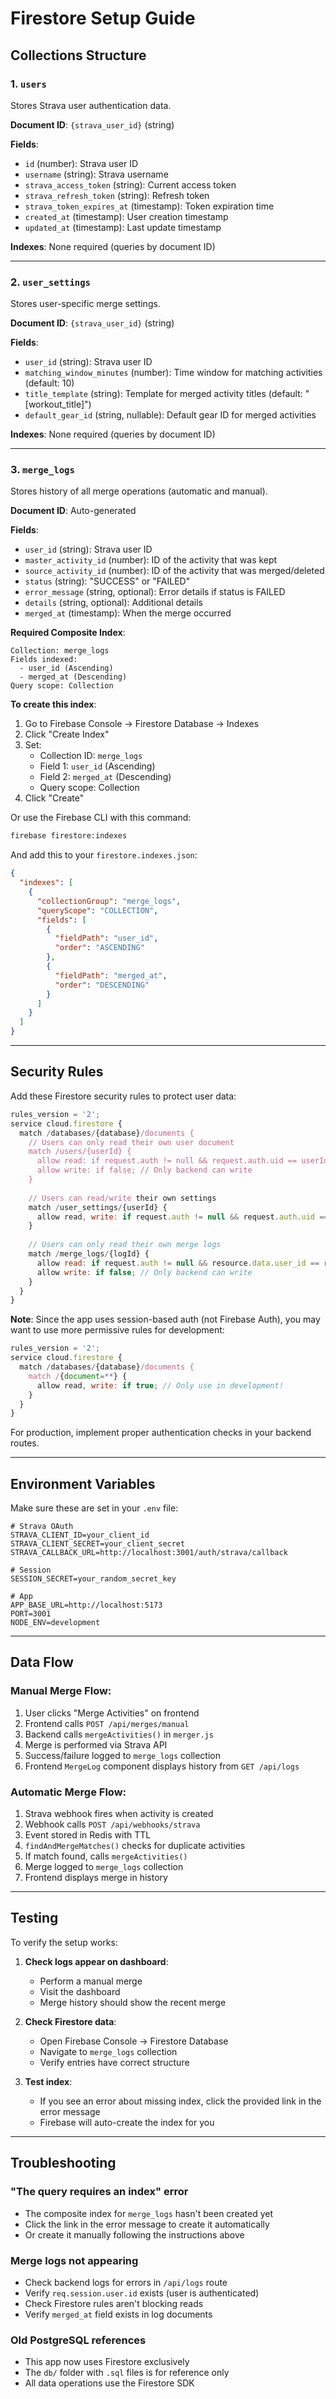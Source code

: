 # Firestore Setup Guide

## Collections Structure

### 1. `users`
Stores Strava user authentication data.

**Document ID**: `{strava_user_id}` (string)
 
**Fields**:
- `id` (number): Strava user ID
- `username` (string): Strava username
- `strava_access_token` (string): Current access token
- `strava_refresh_token` (string): Refresh token
- `strava_token_expires_at` (timestamp): Token expiration time
- `created_at` (timestamp): User creation timestamp
- `updated_at` (timestamp): Last update timestamp

**Indexes**: None required (queries by document ID)

---

### 2. `user_settings`
Stores user-specific merge settings.

**Document ID**: `{strava_user_id}` (string)

**Fields**:
- `user_id` (string): Strava user ID
- `matching_window_minutes` (number): Time window for matching activities (default: 10)
- `title_template` (string): Template for merged activity titles (default: "[workout_title]")
- `default_gear_id` (string, nullable): Default gear ID for merged activities

**Indexes**: None required (queries by document ID)

---

### 3. `merge_logs`
Stores history of all merge operations (automatic and manual).

**Document ID**: Auto-generated

**Fields**:
- `user_id` (string): Strava user ID
- `master_activity_id` (number): ID of the activity that was kept
- `source_activity_id` (number): ID of the activity that was merged/deleted
- `status` (string): "SUCCESS" or "FAILED"
- `error_message` (string, optional): Error details if status is FAILED
- `details` (string, optional): Additional details
- `merged_at` (timestamp): When the merge occurred

**Required Composite Index**:
```
Collection: merge_logs
Fields indexed:
  - user_id (Ascending)
  - merged_at (Descending)
Query scope: Collection
```

**To create this index**:
1. Go to Firebase Console → Firestore Database → Indexes
2. Click "Create Index"
3. Set:
   - Collection ID: `merge_logs`
   - Field 1: `user_id` (Ascending)
   - Field 2: `merged_at` (Descending)
   - Query scope: Collection
4. Click "Create"

Or use the Firebase CLI with this command:
```bash
firebase firestore:indexes
```

And add this to your `firestore.indexes.json`:
```json
{
  "indexes": [
    {
      "collectionGroup": "merge_logs",
      "queryScope": "COLLECTION",
      "fields": [
        {
          "fieldPath": "user_id",
          "order": "ASCENDING"
        },
        {
          "fieldPath": "merged_at",
          "order": "DESCENDING"
        }
      ]
    }
  ]
}
```

---

## Security Rules

Add these Firestore security rules to protect user data:

```javascript
rules_version = '2';
service cloud.firestore {
  match /databases/{database}/documents {
    // Users can only read their own user document
    match /users/{userId} {
      allow read: if request.auth != null && request.auth.uid == userId;
      allow write: if false; // Only backend can write
    }
    
    // Users can read/write their own settings
    match /user_settings/{userId} {
      allow read, write: if request.auth != null && request.auth.uid == userId;
    }
    
    // Users can only read their own merge logs
    match /merge_logs/{logId} {
      allow read: if request.auth != null && resource.data.user_id == request.auth.uid;
      allow write: if false; // Only backend can write
    }
  }
}
```

**Note**: Since the app uses session-based auth (not Firebase Auth), you may want to use more permissive rules for development:

```javascript
rules_version = '2';
service cloud.firestore {
  match /databases/{database}/documents {
    match /{document=**} {
      allow read, write: if true; // Only use in development!
    }
  }
}
```

For production, implement proper authentication checks in your backend routes.

---

## Environment Variables

Make sure these are set in your `.env` file:

```env
# Strava OAuth
STRAVA_CLIENT_ID=your_client_id
STRAVA_CLIENT_SECRET=your_client_secret
STRAVA_CALLBACK_URL=http://localhost:3001/auth/strava/callback

# Session
SESSION_SECRET=your_random_secret_key

# App
APP_BASE_URL=http://localhost:5173
PORT=3001
NODE_ENV=development
```

---

## Data Flow

### Manual Merge Flow:
1. User clicks "Merge Activities" on frontend
2. Frontend calls `POST /api/merges/manual`
3. Backend calls `mergeActivities()` in `merger.js`
4. Merge is performed via Strava API
5. Success/failure logged to `merge_logs` collection
6. Frontend `MergeLog` component displays history from `GET /api/logs`

### Automatic Merge Flow:
1. Strava webhook fires when activity is created
2. Webhook calls `POST /api/webhooks/strava`
3. Event stored in Redis with TTL
4. `findAndMergeMatches()` checks for duplicate activities
5. If match found, calls `mergeActivities()`
6. Merge logged to `merge_logs` collection
7. Frontend displays merge in history

---

## Testing

To verify the setup works:

1. **Check logs appear on dashboard**:
   - Perform a manual merge
   - Visit the dashboard
   - Merge history should show the recent merge

2. **Check Firestore data**:
   - Open Firebase Console → Firestore Database
   - Navigate to `merge_logs` collection
   - Verify entries have correct structure

3. **Test index**:
   - If you see an error about missing index, click the provided link in the error message
   - Firebase will auto-create the index for you

---

## Troubleshooting

### "The query requires an index" error
- The composite index for `merge_logs` hasn't been created yet
- Click the link in the error message to create it automatically
- Or create it manually following the instructions above

### Merge logs not appearing
- Check backend logs for errors in `/api/logs` route
- Verify `req.session.user.id` exists (user is authenticated)
- Check Firestore rules aren't blocking reads
- Verify `merged_at` field exists in log documents

### Old PostgreSQL references
- This app now uses Firestore exclusively
- The `db/` folder with `.sql` files is for reference only
- All data operations use the Firestore SDK
